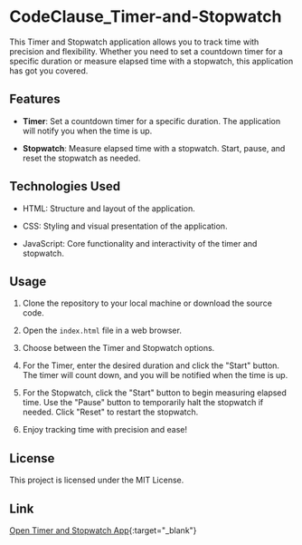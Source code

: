 # CodeClause_Timer-and-Stopwatch
This Timer and Stopwatch application allows you to track time with precision and flexibility. Whether you need to set a countdown timer for a specific duration or measure elapsed time with a stopwatch, this application has got you covered.

## Features

- **Timer**: Set a countdown timer for a specific duration. The application will notify you when the time is up.

- **Stopwatch**: Measure elapsed time with a stopwatch. Start, pause, and reset the stopwatch as needed.

## Technologies Used

- HTML: Structure and layout of the application.

- CSS: Styling and visual presentation of the application.

- JavaScript: Core functionality and interactivity of the timer and stopwatch.

## Usage

1. Clone the repository to your local machine or download the source code.

2. Open the `index.html` file in a web browser.

3. Choose between the Timer and Stopwatch options.

4. For the Timer, enter the desired duration and click the "Start" button. The timer will count down, and you will be notified when the time is up.

5. For the Stopwatch, click the "Start" button to begin measuring elapsed time. Use the "Pause" button to temporarily halt the stopwatch if needed. Click "Reset" to restart the stopwatch.

6. Enjoy tracking time with precision and ease!

## License

This project is licensed under the MIT License.

## Link
[Open Timer and Stopwatch App](https://mohdarham.github.io/CodeClause_Timer-and-Stopwatch/){:target="_blank"}
